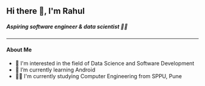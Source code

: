 ## Hi there 👋, I'm Rahul
##### Aspiring software engineer & data scientist 👨‍💻️
<!--
**rahulkrbxr/rahulkrbxr** is a ✨ _special_ ✨ repository because its `README.md` (this file) appears on your GitHub profile.

Here are some ideas to get you started:

- 🔭 I’m currently working on ...
- 🌱 I’m currently learning ...
- 👯 I’m looking to collaborate on ...
- 🤔 I’m looking for help with ...
- 💬 Ask me about ...
- 📫 How to reach me: ...
- 😄 Pronouns: ...
- ⚡ Fun fact: ...
-->

---

#### About Me
  - 👀 I'm interested in the field of Data Science and Software Development
  - 🌱 I’m currently learning Android
  - 👨‍🎓 I'm currently studying Computer Engineering from SPPU, Pune

